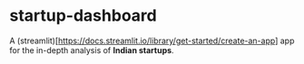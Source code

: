 # startup-dashboard
A (streamlit)[https://docs.streamlit.io/library/get-started/create-an-app] app for the in-depth analysis of **Indian startups**.
